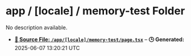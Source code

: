 # app / [locale] / memory-test Folder

No description available.

- **[**📄 Source File:** `/app/[locale]/memory-test/page.tsx`](page.tsx.md)** – **🕒 Generated:** 2025-06-07 13:20:21 UTC